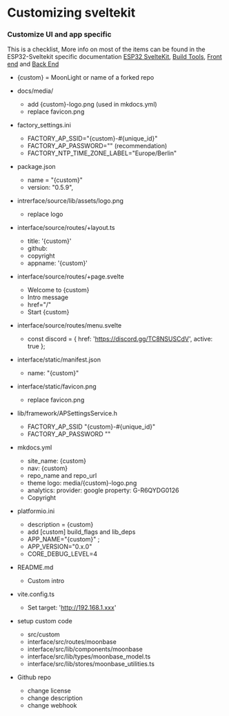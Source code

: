 # Customizing sveltekit

### Customize UI and app specific

This is a checklist, More info on most of the items can be found in the ESP32-Sveltekit specific documentation [ESP32 SvelteKit](https://moonmodules.org/MoonLight/esp32sveltekit/), [Build Tools](https://moonmodules.org/MoonLight/gettingstarted/), [Front end](https://moonmodules.org/MoonLight/sveltekit/) and [Back End](https://moonmodules.org/MoonLight/statefulservice/)

* {custom} = MoonLight or name of a forked repo

* docs/media/
    * add {custom}-logo.png (used in mkdocs.yml)
    * replace favicon.png
* factory_settings.ini
    * FACTORY_AP_SSID=\"{custom}-#{unique_id}\"
    * FACTORY_AP_PASSWORD=\"\" (recommendation)
    * FACTORY_NTP_TIME_ZONE_LABEL=\"Europe/Berlin\"
* package.json
    * name = "{custom}"
    * version: "0.5.9",
* intrerface/source/lib/assets/logo.png
    * replace logo
* interface/source/routes/+layout.ts
    * title: '{custom}'
    * github:
    * copyright
    * appname: '{custom}'
* interface/source/routes/+page.svelte
    * Welcome to {custom}
    * Intro message
    * href="/" 
    * Start {custom}
* interface/source/routes/menu.svelte
    * const discord = { href: 'https://discord.gg/TC8NSUSCdV', active: true };
* interface/static/manifest.json
    * name: "{custom}"
* interface/static/favicon.png
    * replace favicon.png
* lib/framework/APSettingsService.h
    * FACTORY_AP_SSID "{custom}-#{unique_id}"
    * FACTORY_AP_PASSWORD ""
* mkdocs.yml
    * site_name: {custom}
    * nav: {custom}
    * repo_name and repo_url
    * theme logo: media/{custom}-logo.png
    * analytics: provider: google property: G-R6QYDG0126
    * Copyright
* platformio.ini
    * description = {custom}
    * add [custom] build_flags and lib_deps
    * APP_NAME=\"{custom}\" ;
    * APP_VERSION=\"0.x.0\"
    * CORE_DEBUG_LEVEL=4
* README.md
    *  Custom intro
* vite.config.ts
    * Set target: 'http://192.168.1.xxx'
* setup custom code
    * src/custom
    * interface/src/routes/moonbase
    * interface/src/lib/components/moonbase
    * interface/src/lib/types/moonbase_model.ts
    * interface/src/lib/stores/moonbase_utilities.ts
* Github repo
    * change license
    * change description
    * change webhook

